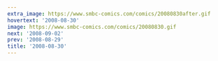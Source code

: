 ```yaml
---
extra_image: https://www.smbc-comics.com/comics/20080830after.gif
hovertext: '2008-08-30'
image: https://www.smbc-comics.com/comics/20080830.gif
next: '2008-09-02'
prev: '2008-08-29'
title: '2008-08-30'
---
```

